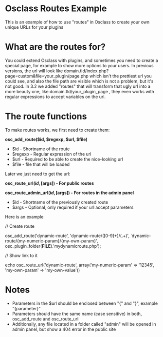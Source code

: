 Osclass Routes Example
==============

This is an example of how to use "routes" in Osclass to create your own unique URLs for your plugins


What are the routes for?
=
You could extend Osclass with plugins, and sometimes you need to create a special page, for example to show more options to your users. In previous versions, the url will look like domain.tld/index.php?page=custom&file=your_plugin/page.php which isn't the prettiest url you could see, and also the file path are visible which is not a problem, but it's not good. In 3.2 we added "routes" that will transform that ugly url into a more beauty one, like domain.tld/your_plugin_page , they even works with regular expressions to accept variables on the url.

The route functions
==
To make routes works, we first need to create them:


**osc_add_route($id, $regexp, $url, $file)**

* $id - Shortname of the route
* $regexp - Regular expression of the url
* $url - Required to be able to create the nice-looking url
* $file - file that will be loaded



Later we just need to get the url:

**osc_route_url($id, [$args]) - For public routes**

**osc_route_admin_url($id, [$args]) - For routes in the admin panel**

* $id - Shortname of the previously created route
* $args - Optional, only required if your url accept parameters



Here is an example

// Create route

osc_add_route('dynamic-route', 'dynamic-route/([0-9]+)/(.+)', 'dynamic-route/{my-numeric-param}/{my-own-param}', osc_plugin_folder(__FILE__).'mydynamicroute.php');

// Show link to it

echo osc_route_url('dynamic-route', array('my-numeric-param' => '12345', 'my-own-param' => 'my-own-value'))

Notes
==
* Parameters in the $url should be enclosed between "{" and "}", example "{parameter}"
* Parameters should have the same name (case sensitive) in both, osc_add_route and osc_route_url
* Additionally, any file located in a folder called "admin" will be opened in admin panel, but show a 404 error in the public site

